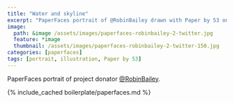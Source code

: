 ```yaml
---
title: "Water and skyline"
excerpt: "PaperFaces portrait of @RobinBailey drawn with Paper by 53 on an iPad."
image: 
  path: &image /assets/images/paperfaces-robinbailey-2-twitter.jpg 
  feature: *image
  thumbnail: /assets/images/paperfaces-robinbailey-2-twitter-150.jpg
categories: [paperfaces]
tags: [portrait, illustration, Paper by 53]
---
```


PaperFaces portrait of project donator [@RobinBailey](https://twitter.com/RobinBailey).

{% include_cached boilerplate/paperfaces.md %}
